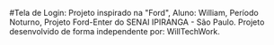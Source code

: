 #Tela de Login: Projeto inspirado na "Ford", Aluno: William, Período Noturno, Projeto Ford-Enter do SENAI IPIRANGA - São Paulo.
Projeto desenvolvido de forma independente por: WillTechWork.
